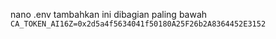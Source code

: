 nano .env
tambahkan ini dibagian paling bawah
`CA_TOKEN_AI16Z=0x2d5a4f5634041f50180A25F26b2A8364452E3152`
